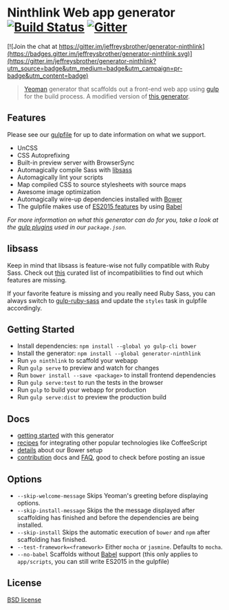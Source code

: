 # Ninthlink Web app generator [![Build Status](https://secure.travis-ci.org/jeffreysbrother/generator-ninthlink.svg?branch=master)](http://travis-ci.org/jeffreysbrother/generator-ninthlink) [![Gitter](https://img.shields.io/badge/Gitter-Join_the_Yeoman_chat_%E2%86%92-00d06f.svg)](https://gitter.im/jeffreysbrother/generator-ninthlink)

[![Join the chat at https://gitter.im/jeffreysbrother/generator-ninthlink](https://badges.gitter.im/jeffreysbrother/generator-ninthlink.svg)](https://gitter.im/jeffreysbrother/generator-ninthlink?utm_source=badge&utm_medium=badge&utm_campaign=pr-badge&utm_content=badge)

> [Yeoman](http://yeoman.io) generator that scaffolds out a front-end web app using [gulp](http://gulpjs.com/) for the build process. A modified version of [this generator](https://github.com/yeoman/generator-webapp).

<!-- ![](screenshot.png) -->


## Features

Please see our [gulpfile](app/templates/gulpfile.babel.js) for up to date information on what we support.

* UnCSS
* CSS Autoprefixing
* Built-in preview server with BrowserSync
* Automagically compile Sass with [libsass](http://libsass.org)
* Automagically lint your scripts
* Map compiled CSS to source stylesheets with source maps
* Awesome image optimization
* Automagically wire-up dependencies installed with [Bower](http://bower.io)
* The gulpfile makes use of [ES2015 features](https://babeljs.io/docs/learn-es2015/) by using [Babel](https://babeljs.io)

*For more information on what this generator can do for you, take a look at the [gulp plugins](app/templates/_package.json) used in our `package.json`.*


## libsass

Keep in mind that libsass is feature-wise not fully compatible with Ruby Sass. Check out [this](http://sass-compatibility.github.io) curated list of incompatibilities to find out which features are missing.

If your favorite feature is missing and you really need Ruby Sass, you can always switch to [gulp-ruby-sass](https://github.com/sindresorhus/gulp-ruby-sass) and update the `styles` task in gulpfile accordingly.


## Getting Started

- Install dependencies: `npm install --global yo gulp-cli bower`
- Install the generator: `npm install --global generator-ninthlink`
- Run `yo ninthlink` to scaffold your webapp
- Run `gulp serve` to preview and watch for changes
- Run `bower install --save <package>` to install frontend dependencies
- Run `gulp serve:test` to run the tests in the browser
- Run `gulp` to build your webapp for production
- Run `gulp serve:dist` to preview the production build


## Docs

* [getting started](docs/README.md) with this generator
* [recipes](docs/recipes/README.md) for integrating other popular technologies like CoffeeScript
* [details](docs/bower.md) about our Bower setup
* [contribution](contributing.md) docs and [FAQ](docs/faq.md), good to check before posting an issue


## Options

- `--skip-welcome-message`
  Skips Yeoman's greeting before displaying options.
- `--skip-install-message`
  Skips the the message displayed after scaffolding has finished and before the dependencies are being installed.
- `--skip-install`
  Skips the automatic execution of `bower` and `npm` after scaffolding has finished.
- `--test-framework=<framework>`
  Either `mocha` or `jasmine`. Defaults to `mocha`.
- `--no-babel`
  Scaffolds without [Babel](http://babeljs.io) support (this only applies to `app/scripts`, you can still write ES2015 in the gulpfile)


## License

[BSD license](http://opensource.org/licenses/bsd-license.php)
